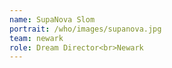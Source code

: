 ```yaml
---
name: SupaNova Slom
portrait: /who/images/supanova.jpg
team: newark 
role: Dream Director<br>Newark
---
```


